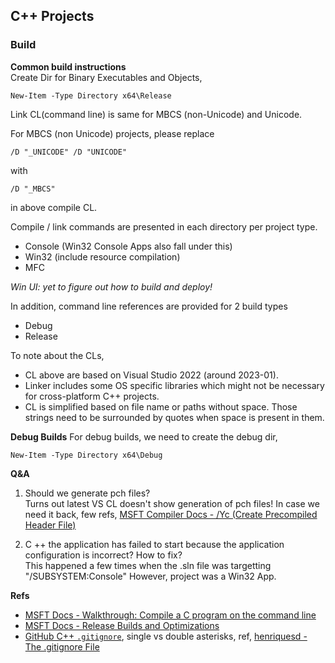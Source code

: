 ## C++ Projects

### Build
**Common build instructions**  
Create Dir for Binary Executables and Objects,

    New-Item -Type Directory x64\Release

Link CL(command line) is same for MBCS (non-Unicode) and Unicode.


For MBCS (non Unicode) projects, please replace

    /D "_UNICODE" /D "UNICODE"

with

    /D "_MBCS"

in above compile CL.


Compile / link commands are presented in each directory per project type.
- Console (Win32 Console Apps also fall under this)
- Win32 (include resource compilation)
- MFC

*Win UI: yet to figure out how to build and deploy!*

In addition, command line references are provided for 2 build types
- Debug
- Release

To note about the CLs,
- CL above are based on Visual Studio 2022 (around 2023-01).
- Linker includes some OS specific libraries which might not be necessary for cross-platform C++ projects.
- CL is simplified based on file name or paths without space. Those strings need to be surrounded by quotes when space is present in them.


**Debug Builds**
For debug builds, we need to create the debug dir,

    New-Item -Type Directory x64\Debug


**Q&A**  
1. Should we generate pch files?  
Turns out latest VS CL doesn't show generation of pch files! In case we need it back, few refs,
[MSFT Compiler Docs - /Yc (Create Precompiled Header File)](https://learn.microsoft.com/en-us/cpp/build/reference/yc-create-precompiled-header-file)

2. C ++ the application has failed to start because the application configuration is incorrect? How to fix?  
This happened a few times when the .sln file was targetting "/SUBSYSTEM:Console" However, project was a Win32 App.


**Refs**  
- [MSFT Docs - Walkthrough: Compile a C program on the command line](https://learn.microsoft.com/en-us/cpp/build/walkthrough-compile-a-c-program-on-the-command-line)
- [MSFT Docs - Release Builds and Optimizations](https://learn.microsoft.com/en-us/cpp/build/release-builds)
- [GitHub C++ `.gitignore`](https://github.com/github/gitignore/blob/main/C%2B%2B.gitignore), single vs double asterisks, ref, [henriquesd - The .gitignore File
](https://henriquesd.medium.com/the-gitignore-file-dc293f6c80fb)
